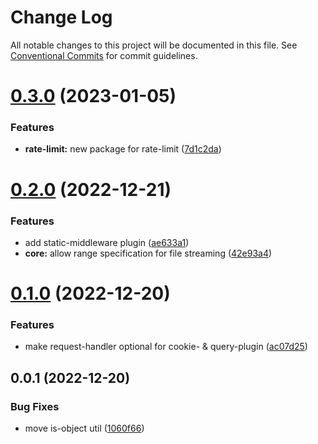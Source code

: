 # Change Log

All notable changes to this project will be documented in this file.
See [Conventional Commits](https://conventionalcommits.org) for commit guidelines.

# [0.3.0](https://github.com/Tada5hi/routup/compare/@routup/core@0.2.0...@routup/core@0.3.0) (2023-01-05)


### Features

* **rate-limit:** new package for rate-limit ([7d1c2da](https://github.com/Tada5hi/routup/commit/7d1c2dab5826f8bc1d251bef323e5bd93ebf3a77))





# [0.2.0](https://github.com/Tada5hi/routup/compare/@routup/core@0.1.0...@routup/core@0.2.0) (2022-12-21)


### Features

* add static-middleware plugin ([ae633a1](https://github.com/Tada5hi/routup/commit/ae633a18530a236257780c0a4bffc926f93381a1))
* **core:** allow range specification for file streaming ([42e93a4](https://github.com/Tada5hi/routup/commit/42e93a4f0825909a5c41c1d74e7a251b3257a048))





# [0.1.0](https://github.com/Tada5hi/routup/compare/@routup/core@0.0.1...@routup/core@0.1.0) (2022-12-20)


### Features

* make request-handler optional for cookie- & query-plugin ([ac07d25](https://github.com/Tada5hi/routup/commit/ac07d2592a16de1dafaa5d78b9ba805e3a5d3da9))





## 0.0.1 (2022-12-20)


### Bug Fixes

* move is-object util ([1060f66](https://github.com/Tada5hi/routup/commit/1060f668316f1edecc629d1eb255a245486381c5))
